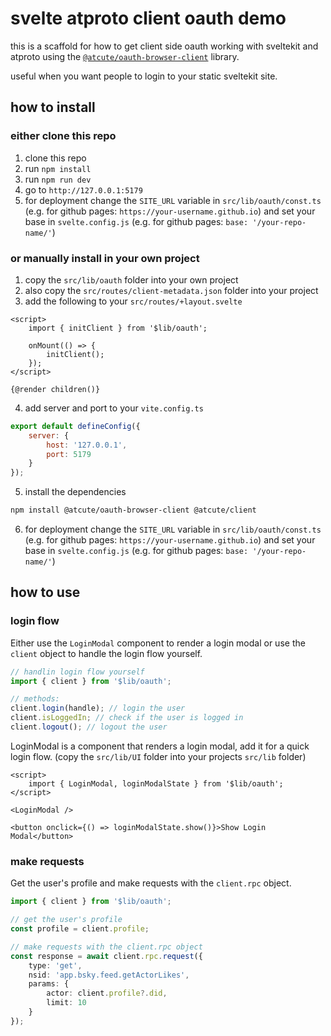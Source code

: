 # svelte atproto client oauth demo

this is a scaffold for how to get client side oauth working with sveltekit and atproto 
using the [`@atcute/oauth-browser-client`](https://github.com/mary-ext/atcute) library.

useful when you want people to login to your static sveltekit site.

## how to install

### either clone this repo

1. clone this repo
2. run `npm install`
3. run `npm run dev`
4. go to `http://127.0.0.1:5179`
5. for deployment change the `SITE_URL` variable in `src/lib/oauth/const.ts` 
(e.g. for github pages: `https://your-username.github.io`) and set your base in `svelte.config.js` 
(e.g. for github pages: `base: '/your-repo-name/'`)


### or manually install in your own project

1. copy the `src/lib/oauth` folder into your own project
2. also copy the `src/routes/client-metadata.json` folder into your project
3. add the following to your `src/routes/+layout.svelte`

```svelte
<script>
	import { initClient } from '$lib/oauth';

	onMount(() => {
		initClient();
	});
</script>

{@render children()}
```

4. add server and port to your `vite.config.ts`

```js
export default defineConfig({
	server: {
		host: '127.0.0.1',
		port: 5179
	}
});
```

5. install the dependencies

```bash
npm install @atcute/oauth-browser-client @atcute/client
```

6. for deployment change the `SITE_URL` variable in `src/lib/oauth/const.ts` 
(e.g. for github pages: `https://your-username.github.io`) and set your base in `svelte.config.js` 
(e.g. for github pages: `base: '/your-repo-name/'`)


## how to use

### login flow

Either use the `LoginModal` component to render a login modal or use the `client` object to handle the login flow yourself.

```ts
// handlin login flow yourself
import { client } from '$lib/oauth';

// methods:
client.login(handle); // login the user
client.isLoggedIn; // check if the user is logged in
client.logout(); // logout the user
```

LoginModal is a component that renders a login modal, add it for a quick login flow. 
(copy the `src/lib/UI` folder into your projects `src/lib` folder)

```svelte
<script>
	import { LoginModal, loginModalState } from '$lib/oauth';
</script>

<LoginModal />

<button onclick={() => loginModalState.show()}>Show Login Modal</button>
```

### make requests

Get the user's profile and make requests with the `client.rpc` object.

```ts
import { client } from '$lib/oauth';

// get the user's profile
const profile = client.profile;

// make requests with the client.rpc object
const response = await client.rpc.request({
	type: 'get',
	nsid: 'app.bsky.feed.getActorLikes',
	params: {
		actor: client.profile?.did,
		limit: 10
	}
});
```
